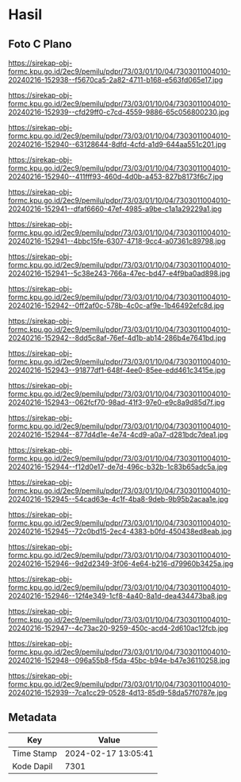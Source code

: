 # Hasil

## Foto C Plano

https://sirekap-obj-formc.kpu.go.id/2ec9/pemilu/pdpr/73/03/01/10/04/7303011004010-20240216-152938--f5670ca5-2a82-4711-b168-e563fd065e17.jpg

https://sirekap-obj-formc.kpu.go.id/2ec9/pemilu/pdpr/73/03/01/10/04/7303011004010-20240216-152939--cfd29ff0-c7cd-4559-9886-65c056800230.jpg

https://sirekap-obj-formc.kpu.go.id/2ec9/pemilu/pdpr/73/03/01/10/04/7303011004010-20240216-152940--63128644-8dfd-4cfd-a1d9-644aa551c201.jpg

https://sirekap-obj-formc.kpu.go.id/2ec9/pemilu/pdpr/73/03/01/10/04/7303011004010-20240216-152940--411fff93-460d-4d0b-a453-827b8173f6c7.jpg

https://sirekap-obj-formc.kpu.go.id/2ec9/pemilu/pdpr/73/03/01/10/04/7303011004010-20240216-152941--dfaf6660-47ef-4985-a9be-c1a1a29229a1.jpg

https://sirekap-obj-formc.kpu.go.id/2ec9/pemilu/pdpr/73/03/01/10/04/7303011004010-20240216-152941--4bbc15fe-6307-4718-9cc4-a07361c89798.jpg

https://sirekap-obj-formc.kpu.go.id/2ec9/pemilu/pdpr/73/03/01/10/04/7303011004010-20240216-152941--5c38e243-766a-47ec-bd47-e4f9ba0ad898.jpg

https://sirekap-obj-formc.kpu.go.id/2ec9/pemilu/pdpr/73/03/01/10/04/7303011004010-20240216-152942--0ff2af0c-578b-4c0c-af9e-1b46492efc8d.jpg

https://sirekap-obj-formc.kpu.go.id/2ec9/pemilu/pdpr/73/03/01/10/04/7303011004010-20240216-152942--8dd5c8af-76ef-4d1b-ab14-286b4e7641bd.jpg

https://sirekap-obj-formc.kpu.go.id/2ec9/pemilu/pdpr/73/03/01/10/04/7303011004010-20240216-152943--91877df1-648f-4ee0-85ee-edd461c3415e.jpg

https://sirekap-obj-formc.kpu.go.id/2ec9/pemilu/pdpr/73/03/01/10/04/7303011004010-20240216-152943--062fcf70-98ad-41f3-97e0-e9c8a9d85d7f.jpg

https://sirekap-obj-formc.kpu.go.id/2ec9/pemilu/pdpr/73/03/01/10/04/7303011004010-20240216-152944--877d4d1e-4e74-4cd9-a0a7-d281bdc7dea1.jpg

https://sirekap-obj-formc.kpu.go.id/2ec9/pemilu/pdpr/73/03/01/10/04/7303011004010-20240216-152944--f12d0e17-de7d-496c-b32b-1c83b65adc5a.jpg

https://sirekap-obj-formc.kpu.go.id/2ec9/pemilu/pdpr/73/03/01/10/04/7303011004010-20240216-152945--54cad63e-4c1f-4ba8-9deb-9b95b2acaa1e.jpg

https://sirekap-obj-formc.kpu.go.id/2ec9/pemilu/pdpr/73/03/01/10/04/7303011004010-20240216-152945--72c0bd15-2ec4-4383-b0fd-450438ed8eab.jpg

https://sirekap-obj-formc.kpu.go.id/2ec9/pemilu/pdpr/73/03/01/10/04/7303011004010-20240216-152946--9d2d2349-3f06-4e64-b216-d79960b3425a.jpg

https://sirekap-obj-formc.kpu.go.id/2ec9/pemilu/pdpr/73/03/01/10/04/7303011004010-20240216-152946--12f4e349-1cf8-4a40-8a1d-dea434473ba8.jpg

https://sirekap-obj-formc.kpu.go.id/2ec9/pemilu/pdpr/73/03/01/10/04/7303011004010-20240216-152947--4c73ac20-9259-450c-acd4-2d610ac12fcb.jpg

https://sirekap-obj-formc.kpu.go.id/2ec9/pemilu/pdpr/73/03/01/10/04/7303011004010-20240216-152948--096a55b8-f5da-45bc-b94e-b47e36110258.jpg

https://sirekap-obj-formc.kpu.go.id/2ec9/pemilu/pdpr/73/03/01/10/04/7303011004010-20240216-152939--7ca1cc29-0528-4d13-85d9-58da57f0787e.jpg


## Metadata

| Key        | Value               |
| ---------- | ------------------- |
| Time Stamp | 2024-02-17 13:05:41 |
| Kode Dapil | 7301                |



